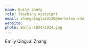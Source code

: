 ```yaml
---
name: Emily Zhang
role: Teaching Assistant
email: zhangqinglai0120@berkeley.edu
website: 
photo: Emily-1024x1024.jpg
---
```

Emily QingLai Zhang
